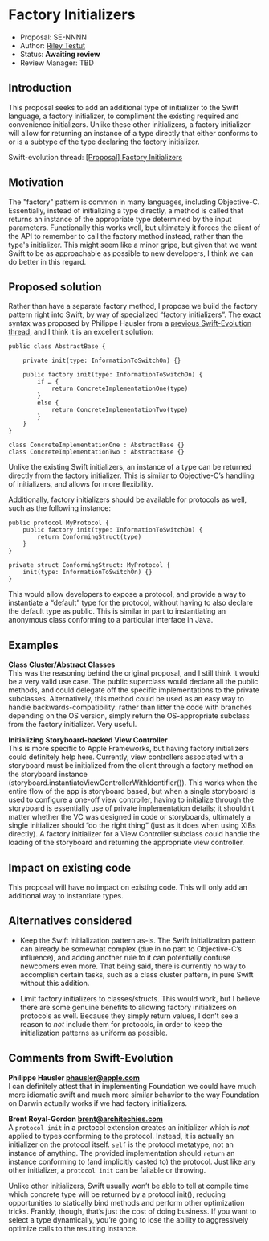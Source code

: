 # Factory Initializers

* Proposal: SE-NNNN
* Author: [Riley Testut](http://twitter.com/rileytestut)
* Status: **Awaiting review**
* Review Manager: TBD

## Introduction

This proposal seeks to add an additional type of initializer to the Swift language, a factory initializer, to compliment the existing required and convenience initializers. Unlike these other initializers, a factory initializer will allow for returning an instance of a type directly that either conforms to or is a subtype of the type declaring the factory initializer.

Swift-evolution thread: [[Proposal] Factory Initializers](https://lists.swift.org/pipermail/swift-evolution/Week-of-Mon-20151214/003192.html)

## Motivation

The "factory" pattern is common in many languages, including Objective-C. Essentially, instead of initializing a type directly, a method is called that returns an instance of the appropriate type determined by the input parameters. Functionally this works well, but ultimately it forces the client of the API to remember to call the factory method instead, rather than the type's initializer. This might seem like a minor gripe, but given that we want Swift to be as approachable as possible to new developers, I think we can do better in this regard.

## Proposed solution

Rather than have a separate factory method, I propose we build the factory pattern right into Swift, by way of specialized “factory initializers”. The exact syntax was proposed by Philippe Hausler from a [previous Swift-Evolution thread](https://lists.swift.org/pipermail/swift-evolution/Week-of-Mon-20151207/001328.html), and I think it is an excellent solution:

    public class AbstractBase {
		    
		private init(type: InformationToSwitchOn) {}
    
        public factory init(type: InformationToSwitchOn) {
            if … {
                return ConcreteImplementationOne(type)
            }
            else {
                return ConcreteImplementationTwo(type)
            }
        }
    }

    class ConcreteImplementationOne : AbstractBase {}
    class ConcreteImplementationTwo : AbstractBase {}

Unlike the existing Swift initializers, an instance of a type can be returned directly from the factory initializer. This is similar to Objective-C’s handling of initializers, and allows for more flexibility.

Additionally, factory initializers should be available for protocols as well, such as the following instance:

    public protocol MyProtocol {
        public factory init(type: InformationToSwitchOn) {
            return ConformingStruct(type)
        }
    }

    private struct ConformingStruct: MyProtocol {
        init(type: InformationToSwitchOn) {}
    }

This would allow developers to expose a protocol, and provide a way to instantiate a “default” type for the protocol, without having to also declare the default type as public. This is similar in part to instantiating an anonymous class conforming to a particular interface in Java.

## Examples

__Class Cluster/Abstract Classes__  
This was the reasoning behind the original proposal, and I still think it would be a very valid use case. The public superclass would declare all the public methods, and could delegate off the specific implementations to the private subclasses. Alternatively, this method could be used as an easy way to handle backwards-compatibility: rather than litter the code with branches depending on the OS version, simply return the OS-appropriate subclass from the factory initializer. Very useful.

__Initializing Storyboard-backed View Controller__  
This is more specific to Apple Frameworks, but having factory initializers could definitely help here. Currently, view controllers associated with a storyboard must be initialized from the client through a factory method on the storyboard instance (storyboard.instantiateViewControllerWithIdentifier()). This works when the entire flow of the app is storyboard based, but when a single storyboard is used to configure a one-off view controller, having to initialize through the storyboard is essentially use of private implementation details; it shouldn’t matter whether the VC was designed in code or storyboards, ultimately a single initializer should “do the right thing” (just as it does when using XIBs directly). A factory initializer for a View Controller subclass could handle the loading of the storyboard and returning the appropriate view controller.

## Impact on existing code

This proposal will have no impact on existing code. This will only add an additional way to instantiate types.

## Alternatives considered

* Keep the Swift initialization pattern as-is. The Swift initialization pattern can already be somewhat complex (due in no part to Objective-C’s influence), and adding another rule to it can potentially confuse newcomers even more. That being said, there is currently no way to accomplish certain tasks, such as a class cluster pattern, in pure Swift without this addition.

* Limit factory initializers to classes/structs. This would work, but I believe there are some genuine benefits to allowing factory initializers on protocols as well. Because they simply return values, I don’t see a reason to *not* include them for protocols, in order to keep the initialization patterns as uniform as possible.

## Comments from Swift-Evolution

__Philippe Hausler <phausler@apple.com>__  
I can definitely attest that in implementing Foundation we could have much more idiomatic swift and much more similar behavior to the way Foundation on Darwin actually works if we had factory initializers. 

__Brent Royal-Gordon <brent@architechies.com>__  
A `protocol init` in a protocol extension creates an initializer which is *not* applied to types conforming to the protocol. Instead, it is actually an initializer on the protocol itself. `self` is the protocol metatype, not an instance of anything. The provided implementation should `return` an instance conforming to (and implicitly casted to) the protocol. Just like any other initializer, a `protocol init` can be failable or throwing.

Unlike other initializers, Swift usually won’t be able to tell at compile time which concrete type will be returned by a protocol init(), reducing opportunities to statically bind methods and perform other optimization tricks. Frankly, though, that’s just the cost of doing business. If you want to select a type dynamically, you’re going to lose the ability to aggressively optimize calls to the resulting instance.
